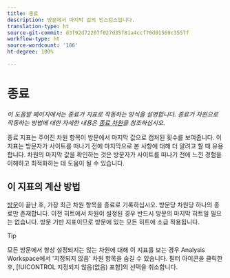 ```yaml
---
title: 종료
description: 방문에서 마지막 값의 인스턴스입니다.
translation-type: ht
source-git-commit: d3f92d72207f027d35f81a4ccf70d01569c3557f
workflow-type: ht
source-wordcount: '186'
ht-degree: 100%

---
```



# 종료

*이 도움말 페이지에서는 종료가 지표로 작동하는 방식을 설명합니다. 종료가 차원으로 작동하는 방법에 대한 자세한 내용은 [종료 차원](../dimensions/exit-dimensions.md)을 참조하십시오.*

종료 지표는 주어진 차원 항목이 방문에서 마지막 값으로 캡처된 횟수를 보여줍니다. 이 지표는 방문자가 사이트를 떠나기 전에 마지막으로 본 사항에 대해 더 알려고 할 때 유용합니다. 차원의 마지막 값을 확인하는 것은 방문자가 사이트를 떠나기 전에 느낀 경험을 이해하고 최적화하는 데 도움이 될 수 있습니다.

## 이 지표의 계산 방법

[방문](visits.md)이 끝난 후, 가장 최근 차원 항목을 종료로 기록하십시오. 방문당 차원당 하나의 종료만 존재합니다. 이전 히트에서 차원이 설정된 경우 반드시 방문의 마지막 히트일 필요는 없습니다. 방문 기반 지표이므로 방문에 있는 모든 히트에 소급 적용됩니다.

>[!TIP]
>
>모든 방문에서 항상 설정되지는 않는 차원에 대해 이 지표를 보는 경우 Analysis Workspace에서 &#39;지정되지 않음&#39; 차원 항목을 숨길 수 있습니다. 필터 아이콘을 클릭한 후, [!UICONTROL 지정되지 않음(없음) 포함]의 선택을 취소합니다.
